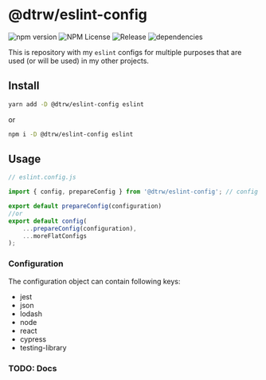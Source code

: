 # @dtrw/eslint-config

<!-- ![npm next version](https://img.shields.io/npm/v/@dtrw/eslint-config/next) -->
![npm version](https://img.shields.io/npm/v/@dtrw/eslint-config/latest)
![NPM License](https://img.shields.io/npm/l/@dtrw/eslint-config)
![Release](https://img.shields.io/github/actions/workflow/status/burtek/eslint-config/release.yml?label=publish%20release)
![dependencies](https://img.shields.io/librariesio/release/npm/@dtrw/eslint-config)

This is repository with my `eslint` configs for multiple purposes that are used (or will be used) in my other projects.

## Install

```bash
yarn add -D @dtrw/eslint-config eslint
```

or

```bash
npm i -D @dtrw/eslint-config eslint
```

## Usage

```js
// eslint.config.js

import { config, prepareConfig } from '@dtrw/eslint-config'; // config re-exported from typescript-eslint

export default prepareConfig(configuration)
//or
export default config(
    ...prepareConfig(configuration),
    ...moreFlatConfigs
);
```

### Configuration

The configuration object can contain following keys:

- jest
- json
- lodash
- node
- react
- cypress
- testing-library

### TODO: Docs

<!-- Configuration key | schema | plugins in use | description

- `jest` - if present, enables the `jest` config
  + `jest: true` enables it with default params
  + `jest: {...}` allows additional configuration
    - `jest.mode` can be set to `'vitest'` to make the plugin work with `vitest` library



## Available main configs

 name | notes | extends | Rules sources
------|-------|---------|--------------
`eslint-config-base`        | Base config for both JS and TS projects | <ul><li>`@typescript-eslint/eslint-recommended`</li><li>`import/typescript`</li></ul> | <ul><li>`eslint`</li><li>[`typescript-eslint`](https://www.npmjs.com/package/@typescript-eslint/eslint-plugin)</li><li>[`import`](https://www.npmjs.com/package/eslint-plugin-import)</li><li>[`jest`](https://www.npmjs.com/package/eslint-plugin-jest)</li><li>[`jest-formatting`](https://www.npmjs.com/package/eslint-plugin-jest-formatting)</li><li>[`jsonc`](https://www.npmjs.com/package/eslint-plugin-jsonc)</li><li>[`promise`](https://www.npmjs.com/package/eslint-plugin-promise)</li></ul>
`eslint-config-react`       | Config for `reactJS` and `react-native` projects | <ul><li>`react-hooks/recommended`</li><li>`@dtrw/eslint-config/eslint-config-base`</li></ul> | <ul><li>All from `@dtrw/eslint-config/eslint-config-base`</li><li>[`react`](https://www.npmjs.com/package/eslint-plugin-react)</li><li>[`react-hooks`](https://www.npmjs.com/package/eslint-plugin-react-hooks)</li></ul>
`eslint-config-react-a11y`  | Config for `reactJS` projects with additional `a11y` setup | <ul><li>`jsx-a11y/recommended`</li><li>`@dtrw/eslint-config/eslint-config-react`</li></ul> | <ul><li>All from `@dtrw/eslint-config/eslint-config-react`</li><li>[`jsx-a11y`](https://www.npmjs.com/package/eslint-plugin-jsx-a11y)</li></ul>
`eslint-config-next`       | Config for `next.js` projects | <ul><li>`@next/next/recommended`</li><li>`@dtrw/eslint-config/eslint-config-react`</li></ul> | <ul><li>All from `@dtrw/eslint-config/eslint-config-react`</li><li>[`@next/next`](https://www.npmjs.com/package/@next/eslint-plugin-next)</li></ul>
`eslint-config-next-a11y`  | Config for `next.js` projects with additional `a11y` setup | <ul><li>`@next/next/recommended`</li><li>`@dtrw/eslint-config/eslint-config-react-a11y`</li></ul> | <ul><li>All from `@dtrw/eslint-config/eslint-config-react-a11y`</li><li>[`@next/next`](https://www.npmjs.com/package/@next/eslint-plugin-next)</li></ul>
`eslint-config-node`        | Config for `nodeJS` projects | <ul><li>`n/recommended`</li><li>`security-node/recommended`</li><li>`@dtrw/eslint-config/eslint-config-base`</li></ul> | <ul><li>All from `@dtrw/eslint-config/eslint-config-base`</li><li>[`n`](https://www.npmjs.com/package/eslint-plugin-n)</li><li>[`security-node`](https://www.npmjs.com/package/eslint-plugin-security-node)</li></ul>

### Addon configs
Those configs don't extend any of the above main configs

 name | notes | extends | Rules sources
------|-------|---------|--------------
`eslint-config-lodash`      | Config for projects making use of `lodash` library | _none_ | <ul><li>[`lodash`](https://www.npmjs.com/package/eslint-plugin-lodash)</li></ul> -->
